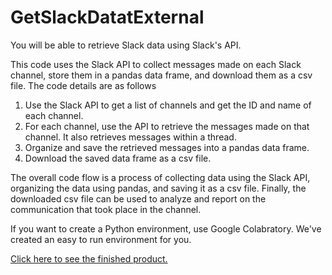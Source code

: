 # GetSlackDatatExternal
You will be able to retrieve Slack data using Slack's API.


This code uses the Slack API to collect messages made on each Slack channel, store them in a pandas data frame, and download them as a csv file. The code details are as follows

1. Use the Slack API to get a list of channels and get the ID and name of each channel.
2. For each channel, use the API to retrieve the messages made on that channel. It also retrieves messages within a thread.
3. Organize and save the retrieved messages into a pandas data frame.
4. Download the saved data frame as a csv file.


The overall code flow is a process of collecting data using the Slack API, organizing the data using pandas, and saving it as a csv file. Finally, the downloaded csv file can be used to analyze and report on the communication that took place in the channel.


If you want to create a Python environment, use Google Colabratory.
We've created an easy to run environment for you.

[Click here to see the finished product.](https://colab.research.google.com/drive/17jvGzuTT8xct3WJOCDOXIGKlXz_APrKC#scrollTo=u9Poam6bfECu)
